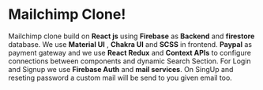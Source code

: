 # Mailchimp Clone!

Mailchimp clone build on **React js** using **Firebase** as **Backend** and **firestore** database.
We use **Material UI** , **Chakra UI** and **SCSS** in frontend.
**Paypal** as payment gateway and 
we use **React Redux** and **Context APIs** to configure connections between components and dynamic Search Section. 
For Login and Signup we use **Firebase Auth** and **mail services**.
On SingUp and reseting password a custom mail will be send to you given email too.


